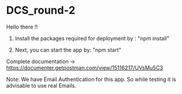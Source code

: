 # DCS_round-2

Hello there !! 

1) Install the packages required for
   deployment by : "npm install"

2)  Next, you can start the app by: "npm start"


Complete documentation -> https://documenter.getpostman.com/view/15116217/UVsMu5C3

Note: We have Email Authentication for 
this app. So while testing it is advisable
to use real Emails.

